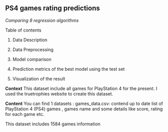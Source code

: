 ## PS4 games rating predictions
*Comparing 8 regression algorithms*

Table of contents
1. Data Description

2. Data Preprocessing

3. Model comparison

4. Prediction metrics of the best model using the test set

5. Visualization of the result



**Context**
This dataset include all games for PlayStation 4 for the present. I used the truetrophies website to create this dataset.

**Content**
You can find 1 datasets : games_data.csv: contend up to date list of PlayStation 4 (PS4) games , games name and some details like score, rating for each game etc.

This dataset includes 1584 games information
